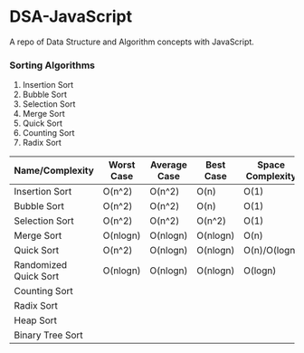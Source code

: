 # DSA-JavaScript

A repo of Data Structure and Algorithm concepts with JavaScript.

### Sorting Algorithms

1. Insertion Sort
2. Bubble Sort
3. Selection Sort
4. Merge Sort
5. Quick Sort
6. Counting Sort
7. Radix Sort

| Name/Complexity       | Worst Case | Average Case | Best Case | Space Complexity |
| --------------------- | ---------- | ------------ | --------- | ---------------- |
| Insertion Sort        | O(n^2)     | O(n^2)       | O(n)      | O(1)             |
| Bubble Sort           | O(n^2)     | O(n^2)       | O(n)      | O(1)             |
| Selection Sort        | O(n^2)     | O(n^2)       | O(n^2)    | O(1)             |
| Merge Sort            | O(nlogn)   | O(nlogn)     | O(nlogn)  | O(n)             |
| Quick Sort            | O(n^2)     | O(nlogn)     | O(nlogn)  | O(n)/O(logn)     |
| Randomized Quick Sort | O(nlogn)   | O(nlogn)     | O(nlogn)  | O(logn)          |
| Counting Sort         |            |              |           |                  |
| Radix Sort            |            |              |           |                  |
| Heap Sort             |            |              |           |                  |
| Binary Tree Sort      |            |              |           |                  |
